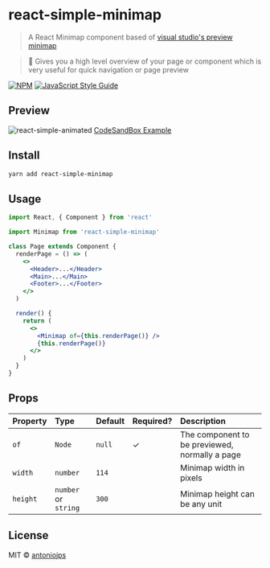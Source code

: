 # react-simple-minimap

> A React Minimap component based of [visual studio's preview minimap](https://code.visualstudio.com/updates/v1_10#_preview-minimap)

> 🗾 Gives you a high level overview of your page or component which is very useful for quick navigation or page preview

[![NPM](https://img.shields.io/npm/v/react-simple-minimap.svg)](https://www.npmjs.com/package/react-simple-minimap) [![JavaScript Style Guide](https://img.shields.io/badge/code_style-standard-brightgreen.svg)](https://standardjs.com)

## Preview

![react-simple-animated](https://github.com/antoniojps/react-simple-minimap/blob/master/example/public/react-simple-minimap.gif)
[CodeSandBox Example](https://codesandbox.io/s/p90nzpzj9j?view=editor)

## Install

```bash
yarn add react-simple-minimap
```

## Usage

```jsx
import React, { Component } from 'react'

import Minimap from 'react-simple-minimap'

class Page extends Component {
  renderPage = () => (
    <>
      <Header>...</Header>
      <Main>...</Main>
      <Footer>...</Footer>
    </>
  )

  render() {
    return (
      <>
        <Minimap of={this.renderPage()} />
        {this.renderPage()}
      </>
    )
  }
}
```

## Props

| Property | Type                 | Default | Required? | Description                                    |
| :------- | :------------------- | :------ | :-------- | :--------------------------------------------- |
| `of`     | `Node`               | `null`  | ✓         | The component to be previewed, normally a page |
| `width`  | `number`             | `114`   |           | Minimap width in pixels                        |
| `height` | `number` or `string` | `300`   |           | Minimap height can be any unit                 |

## License

MIT © [antoniojps](https://github.com/antoniojps)
